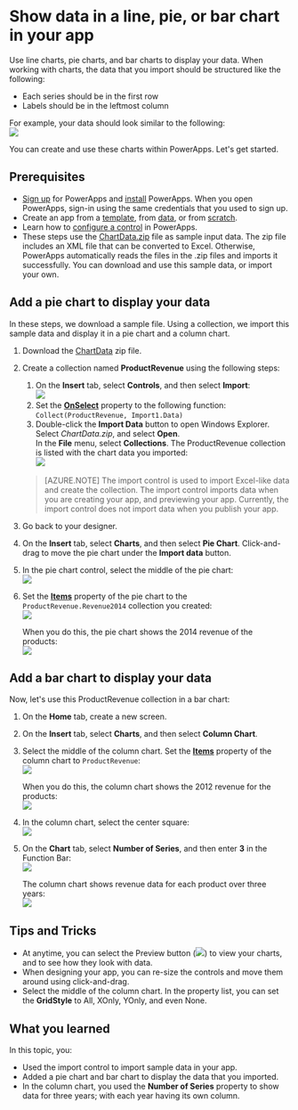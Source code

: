 <properties
	pageTitle="Create and add line charts, pie charts, and bar charts in PowerApps | Microsoft PowerApps"
	description="Add and configure collections, add columns to existing collections in your PowerApps"
	services=""
	suite="powerapps"
	documentationCenter=""
	authors="MandiOhlinger"
	manager="dwrede"
	editor=""/>

<tags
   ms.service="powerapps"
   ms.devlang="na"
   ms.topic="article"
   ms.tgt_pltfrm="na"
   ms.workload="na"
   ms.date="04/27/2016"
   ms.author="mandia"/>

# Show data in a line, pie, or bar chart in your app
Use line charts, pie charts, and bar charts to display your data. When working with charts, the data that you import should be structured like the following:

- Each series should be in the first row
- Labels should be in the leftmost column


For example, your data should look similar to the following:  
![][9]

You can create and use these charts within PowerApps. Let's get started.

## Prerequisites
- [Sign up](signup-for-powerapps.md) for PowerApps and [install](http://aka.ms/powerappsinstall) PowerApps. When you open PowerApps, sign-in using the same credentials that you used to sign up.
- Create an app from a [template](get-started-test-drive.md), from [data](get-started-create-from-data.md), or from [scratch](get-started-create-from-blank.md).
- Learn how to [configure a control](add-configure-controls.md) in PowerApps.
- These steps use the [ChartData.zip](http://pwrappssamples.blob.core.windows.net/samples/ChartData.zip) file as sample input data. The zip file includes an XML file that can be converted to Excel. Otherwise, PowerApps automatically reads the files in the .zip files and imports it successfully. You can download and use this sample data, or import your own. 

## Add a pie chart to display your data
In these steps, we download a sample file. Using a collection, we import this sample data and display it in a pie chart and a column chart.

1. Download the [ChartData](http://pwrappssamples.blob.core.windows.net/samples/ChartData.zip) zip file.
2. Create a collection named **ProductRevenue** using the following steps:  

	1. On the **Insert** tab, select **Controls**, and then select **Import**:  
	![][11]  
	2. Set the **[OnSelect](controls/properties-core.md)** property to the following function:  
```Collect(ProductRevenue, Import1.Data)```  
	3. Double-click the **Import Data** button to open Windows Explorer. Select *ChartData.zip*, and select **Open**.  
	In the **File** menu, select **Collections**. The ProductRevenue collection is listed with the chart data you imported:  
	![][1]  

	> [AZURE.NOTE] The import control is used to import Excel-like data and create the collection. The import control imports data when you are creating your app, and previewing your app. Currently, the import control does not import data when you publish your app.

3. Go back to your designer.
4. On the **Insert** tab, select **Charts**, and then select **Pie Chart**. Click-and-drag to move the pie chart under the **Import data** button.
5. In the pie chart control, select the middle of the pie chart:   
![][10]  
6. Set the **[Items](controls/properties-core.md)** property of the pie chart to the ```ProductRevenue.Revenue2014``` collection you created:  
![][2]  

	When you do this, the pie chart shows the 2014 revenue of the products:  
![][3]  

## Add a bar chart to display your data
Now, let's use this ProductRevenue collection in a bar chart:

1. On the **Home** tab, create a new screen.
2. On the **Insert** tab, select **Charts**, and then select **Column Chart**.
3. Select the middle of the column chart. Set the **[Items](controls/properties-core.md)** property of the column chart to ```ProductRevenue```:  
![][12]  

	When you do this, the column chart shows the 2012 revenue for the products:  
![][4]  
4. In the column chart, select the center square:  
![][5]  
5. On the **Chart** tab, select **Number of Series**, and then enter **3** in the Function Bar:  
![][6]  

	The column chart shows revenue data for each product over three years:  
![][7]  

## Tips and Tricks
- At anytime, you can select the Preview button (![][8]) to view your charts, and to see how they look with data.
- When designing your app, you can re-size the controls and move them around using click-and-drag.
- Select the middle of the column chart. In the property list, you can set the **GridStyle** to All, XOnly, YOnly, and even None.

## What you learned
In this topic, you:

- Used the import control to import sample data in your app.
- Added a pie chart and bar chart to display the data that you imported.
- In the column chart, you used the **Number of Series** property to show data for three years; with each year having its own column.



[1]: ./media/use-line-pie-bar-chart/productrevenuecollection.png
[2]: ./media/use-line-pie-bar-chart/itemsexpression.png
[3]: ./media/use-line-pie-bar-chart/piechart.png
[4]: ./media/use-line-pie-bar-chart/columnchart.png
[5]: ./media/use-line-pie-bar-chart/columnchartseries.png
[6]: ./media/use-line-pie-bar-chart/columnchartseriesfunction.png
[7]: ./media/use-line-pie-bar-chart/columnchartthreeyears.png
[8]: ./media/use-line-pie-bar-chart/preview.png
[9]: ./media/use-line-pie-bar-chart/tableformat.png
[10]: ./media/use-line-pie-bar-chart/middlepiechart.png
[11]: ./media/use-line-pie-bar-chart/import.png
[12]: ./media/use-line-pie-bar-chart/itemscolumnchart.png